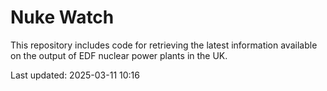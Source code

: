 # Nuke Watch

This repository includes code for retrieving the latest information available on the output of EDF nuclear power plants in the UK.

Last updated: 2025-03-11 10:16